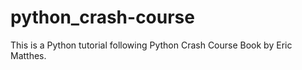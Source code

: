 # python_crash-course
This is a Python tutorial following Python Crash Course Book by Eric Matthes.
